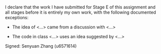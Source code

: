 I declare that the work I have submitted for Stage E of this assignment and all stages before it is entirely my own work, with the
following documented exceptions:

* The idea of <...> came from a discussion with <...>

* The code in class <...> uses an idea suggested by <...>

Signed: Senyuan Zhang (u6571614)
